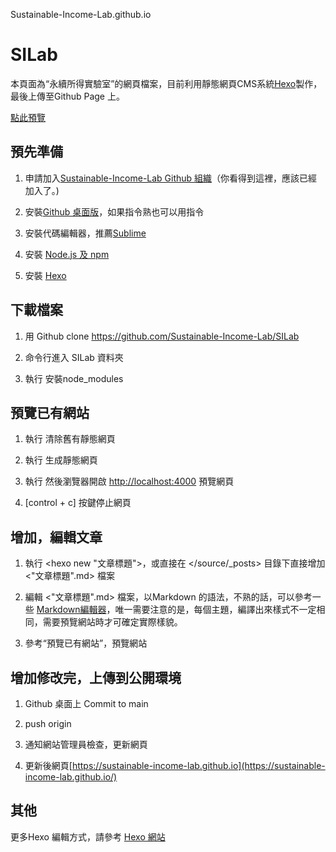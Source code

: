 Sustainable-Income-Lab.github.io


# SILab
 

 本頁面為“永續所得實驗室”的網頁檔案，目前利用靜態網頁CMS系統[Hexo](https://hexo.io/docs/writing.html)製作，最後上傳至Github Page 上。

 [點此預覽](https://sustainable-income-lab.github.io)


## 預先準備

1. 申請加入[Sustainable-Income-Lab Github 組織](https://github.com/Sustainable-Income-Lab)（你看得到這裡，應該已經加入了。)

2. 安裝[Github 桌面版](https://desktop.github.com/)，如果指令熟也可以用指令

3. 安裝代碼編輯器，推薦[Sublime](https://www.sublimetext.com/)

4. 安裝 [Node.js 及 npm](https://nodejs.org/)

5. 安裝 [Hexo](https://hexo.io/zh-tw/docs/)


## 下載檔案

1. 用 Github clone https://github.com/Sustainable-Income-Lab/SILab

2. 命令行進入 SILab 資料夾

3. 執行 <npm install> 安裝node_modules


## 預覽已有網站

1. 執行 <hexo clean> 清除舊有靜態網頁

2. 執行 <hexo g> 生成靜態網頁

3. 執行 <hexo s> 然後瀏覽器開啟 [http://localhost:4000](http://localhost:4000) 預覽網頁

4. [control + c] 按鍵停止網頁 


## 增加，編輯文章

1. 執行 <hexo new "文章標題">，或直接在 </source/_posts> 目錄下直接增加 <"文章標題".md> 檔案

2. 編輯 <"文章標題".md> 檔案，以Markdown 的語法，不熟的話，可以參考一些 [Markdown編輯器](https://www.mdeditor.tw/)，唯一需要注意的是，每個主題，編譯出來樣式不一定相同，需要預覽網站時才可確定實際樣貌。

3. 參考“預覽已有網站”，預覽網站


## 增加修改完，上傳到公開環境

1. Github 桌面上 Commit to main

2. push origin

3. 通知網站管理員檢查，更新網頁

4. 更新後網頁[https://sustainable-income-lab.github.io](https://sustainable-income-lab.github.io/)

## 其他

更多Hexo 編輯方式，請參考 [Hexo 網站](https://hexo.io/docs/writing.html)